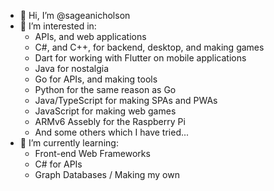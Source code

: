 - 👋 Hi, I’m @sageanicholson
- 👀 I’m interested in: 
  - APIs, and web applications
  - C#, and C++, for backend, desktop, and making games
  - Dart for working with Flutter on mobile applications
  - Java for nostalgia
  - Go for APIs, and making tools
  - Python for the same reason as Go
  - Java/TypeScript for making SPAs and PWAs
  - JavaScript for making web games
  - ARMv6 Assebly for the Raspberry Pi
  - And some others which I have tried...
- 🌱 I’m currently learning:
  - Front-end Web Frameworks
  - C# for APIs
  - Graph Databases / Making my own

<!---
sageanicholson/sageanicholson is a ✨ special ✨ repository because its `README.md` (this file) appears on your GitHub profile.
You can click the Preview link to take a look at your changes.
--->
